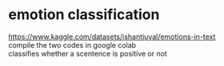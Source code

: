 # emotion classification

https://www.kaggle.com/datasets/ishantjuyal/emotions-in-text \
compile the two codes in google colab\
classifies whether a scentence is positive or not

